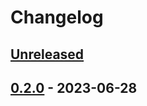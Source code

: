 # Changelog

## [Unreleased]

## [0.2.0] - 2023-06-28

[Unreleased]: https://github.com/getindata/dbt-graph-builder/compare/0.2.0...HEAD

[0.2.0]: https://github.com/getindata/dbt-graph-builder/compare/dacad4a484b4fc753764c98b81969c3e72a176cc...0.2.0
